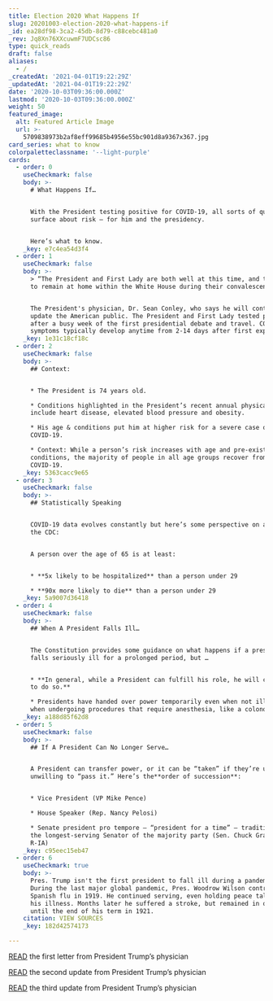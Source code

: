 ```yaml
---
title: Election 2020 What Happens If
slug: 20201003-election-2020-what-happens-if
_id: ea28df98-3ca2-45db-8d79-c88cebc481a0
_rev: Jq8Xn76XXcuwmF7UDCsc86
type: quick_reads
draft: false
aliases:
  - /
_createdAt: '2021-04-01T19:22:29Z'
_updatedAt: '2021-04-01T19:22:29Z'
date: '2020-10-03T09:36:00.000Z'
lastmod: '2020-10-03T09:36:00.000Z'
weight: 50
featured_image:
  alt: Featured Article Image
  url: >-
    5709838973b2af8eff99685b4956e55bc901d8a9367x367.jpg
card_series: what to know
colorpaletteclassname: '--light-purple'
cards:
  - order: 0
    useCheckmark: false
    body: >-
      # What Happens If…


      With the President testing positive for COVID-19, all sorts of questions
      surface about risk — for him and the presidency.


      Here’s what to know.
    _key: e7c4ea54d3f4
  - order: 1
    useCheckmark: false
    body: >-
      > “The President and First Lady are both well at this time, and they plan
      to remain at home within the White House during their convalescence.”


      The President's physician, Dr. Sean Conley, who says he will continue to
      update the American public. The President and First Lady tested positive
      after a busy week of the first presidential debate and travel. COVID-19
      symptoms typically develop anytime from 2-14 days after first exposure.
    _key: 1e31c18cf18c
  - order: 2
    useCheckmark: false
    body: >-
      ## Context:


      * The President is 74 years old.

      * Conditions highlighted in the President’s recent annual physical exams
      include heart disease, elevated blood pressure and obesity.

      * His age & conditions put him at higher risk for a severe case of
      COVID-19.

      * Context: While a person’s risk increases with age and pre-existing
      conditions, the majority of people in all age groups recover from
      COVID-19.
    _key: 5363cacc9e65
  - order: 3
    useCheckmark: false
    body: >-
      ## Statistically Speaking


      COVID-19 data evolves constantly but here’s some perspective on age from
      the CDC:


      A person over the age of 65 is at least:


      * **5x likely to be hospitalized** than a person under 29

      * **90x more likely to die** than a person under 29
    _key: 5a9007d36418
  - order: 4
    useCheckmark: false
    body: >-
      ## When A President Falls Ill…


      The Constitution provides some guidance on what happens if a president
      falls seriously ill for a prolonged period, but …


      * **In general, while a President can fulfill his role, he will continue
      to do so.**

      * Presidents have handed over power temporarily even when not ill, i.e.
      when undergoing procedures that require anesthesia, like a colonoscopy.
    _key: a188d85f62d8
  - order: 5
    useCheckmark: false
    body: >-
      ## If A President Can No Longer Serve…


      A President can transfer power, or it can be “taken” if they’re unable /
      unwilling to “pass it.” Here’s the**order of succession**:


      * Vice President (VP Mike Pence)

      * House Speaker (Rep. Nancy Pelosi)

      * Senate president pro tempore – “president for a time” – traditionally
      the longest-serving Senator of the majority party (Sen. Chuck Grassley,
      R-IA)
    _key: c95eec15eb47
  - order: 6
    useCheckmark: true
    body: >-
      Pres. Trump isn't the first president to fall ill during a pandemic.
      During the last major global pandemic, Pres. Woodrow Wilson contracted
      Spanish flu in 1919. He continued serving, even holding peace talks during
      his illness. Months later he suffered a stroke, but remained in office
      until the end of his term in 1921.
    citation: VIEW SOURCES
    _key: 182d42574173

---
```

[READ](memofrompresidentsphysician.png) the first letter from President Trump’s physician

[READ](https://twitter.com/PressSec/status/1312122950133272576/photo/1) the second update from President Trump’s physician

[READ](https://twitter.com/PressSec/status/1312234451657805824/photo/1) the third update from President Trump’s physician